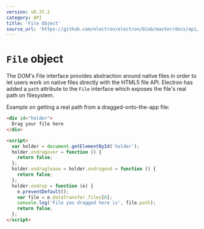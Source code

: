 ```yaml
---
version: v0.37.2
category: API
title: 'File Object'
source_url: 'https://github.com/electron/electron/blob/master/docs/api/file-object.md'
---
```


# `File` object

The DOM's File interface provides abstraction around native files in order to
let users work on native files directly with the HTML5 file API. Electron has
added a `path` attribute to the `File` interface which exposes the file's real
path on filesystem.

Example on getting a real path from a dragged-onto-the-app file:

```html
<div id="holder">
  Drag your file here
</div>

<script>
  var holder = document.getElementById('holder');
  holder.ondragover = function () {
    return false;
  };
  holder.ondragleave = holder.ondragend = function () {
    return false;
  };
  holder.ondrop = function (e) {
    e.preventDefault();
    var file = e.dataTransfer.files[0];
    console.log('File you dragged here is', file.path);
    return false;
  };
</script>
```
